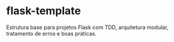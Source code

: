 # flask-template
Estrutura base para projetos Flask com TDD, arquitetura modular, tratamento de erros e boas práticas.
